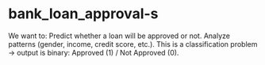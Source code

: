 # bank_loan_approval-s
We want to:  Predict whether a loan will be approved or not.  Analyze patterns (gender, income, credit score, etc.).  This is a classification problem → output is binary: Approved (1) / Not Approved (0).
